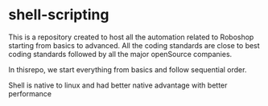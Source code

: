 # shell-scripting

This is a repository created to host all the automation related to Roboshop starting from basics to advanced.
All the coding standards are close to best coding standards followed by all the major openSource companies.

In thisrepo, we start everything from basics and follow sequential order.

Shell is native to linux and had better native advantage with better performance